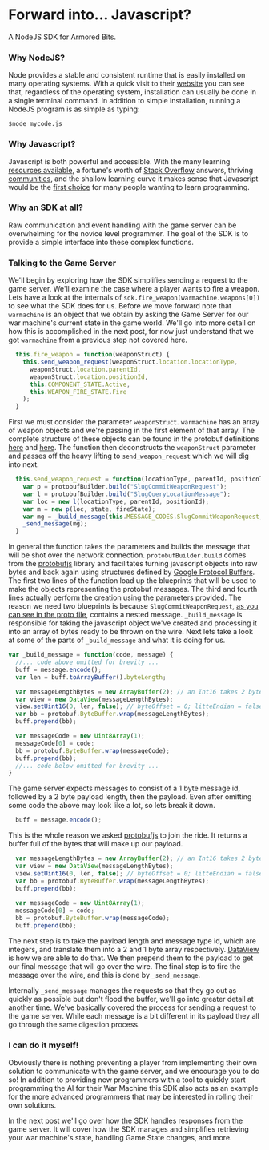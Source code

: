 # Forward into... Javascript?

A NodeJS SDK for Armored Bits.

### Why NodeJS?

Node provides a stable and consistent runtime that is easily installed on many operating systems. With a quick visit to their [website](https://nodejs.org/en/download/package-manager/) you can see that, regardless of the operating system, installation can usually be done in a single terminal command. In addition to simple installation, running a NodeJS program is as simple as typing:

```terminal
$node mycode.js
```

### Why Javascript?

 Javascript is both powerful and accessible. With the many learning [resources available](https://www.google.com/#q=learn+javascript), a fortune's worth of [Stack Overflow](http://stackoverflow.com/questions/tagged/javascript?sort=votes) answers, thriving [communities](http://irc.lc/freenode/javascript), and the shallow learning curve it makes sense that Javascript would be the [first choice](http://redmonk.com/sogrady/2016/02/19/language-rankings-1-16/) for many people wanting to learn programming.

### Why an SDK at all?

Raw communication and event handling with the game server can be overwhelming for the novice level programmer. The goal of the SDK is to provide a simple interface into these complex functions.

### Talking to the Game Server

We'll begin by exploring how the SDK simplifies sending a request to the game server. We'll examine the case where a player wants to fire a weapon. Lets have a look at the internals of `sdk.fire_weapon(warmachine.weapons[0])` to see what the SDK does for us. Before we move forward note that `warmachine` is an object that we obtain by asking the Game Server for our war machine's current state in the game world. We'll go into more detail on how this is accomplished in the next post, for now just understand that we got `warmachine` from a previous step not covered here. 

```javascript
  this.fire_weapon = function(weaponStruct) {
    this.send_weapon_request(weaponStruct.location.locationType,
      weaponStruct.location.parentId,
      weaponStruct.location.positionId,
      this.COMPONENT_STATE.Active,
      this.WEAPON_FIRE_STATE.Fire
    );
  }
```

First we must consider the parameter `weaponStruct`. `warmachine` has an array of weapon objects and we're passing in the first element of that array. The complete structure of these objects can be found in the protobuf definitions [here](https://github.com/uncannyworks/armoredbits.protobufs/blob/master/slug.proto#L93) and [here](https://github.com/uncannyworks/armoredbits.protobufs/blob/master/query.proto). The function then deconstructs the `weaponStruct` parameter and passes off the heavy lifting to `send_weapon_request` which we will dig into next.

```javascript
  this.send_weapon_request = function(locationType, parentId, positionId, state, fireState) {
    var p = protobufBuilder.build("SlugCommitWeaponRequest");
    var l = protobufBuilder.build("SlugQueryLocationMessage");
    var loc = new l(locationType, parentId, positionId);
    var m = new p(loc, state, fireState);
    var mg = _build_message(this.MESSAGE_CODES.SlugCommitWeaponRequest, m);
    _send_message(mg);
  }
```

In general the function takes the parameters and builds the message that will be shot over the network connection. `protobufBuilder.build` comes from the [protobufjs](https://www.npmjs.com/package/protobufjs) library and facilitates turning javascript objects into raw bytes and back again using structures defined by [Google Protocol Buffers](https://developers.google.com/protocol-buffers). The first two lines of the function load up the blueprints that will be used to make the objects representing the protobuf messages. The third and fourth lines actually perform the creation using the parameters provided. The reason we need two blueprints is because `SlugCommitWeaponRequest`, [as you can see in the proto file](https://github.com/uncannyworks/armoredbits.protobufs/blob/master/commit.proto#L48), contains a nested message. `_build_message` is responsible for taking the javascript object we've created and processing it into an array of bytes ready to be thrown on the wire. Next lets take a look at some of the parts of `_build_message` and what it is doing for us.

```javascript
var _build_message = function(code, message) {
  //... code above omitted for brevity ...
  buff = message.encode();
  var len = buff.toArrayBuffer().byteLength;

  var messageLengthBytes = new ArrayBuffer(2); // an Int16 takes 2 bytes
  var view = new DataView(messageLengthBytes);
  view.setUint16(0, len, false); // byteOffset = 0; litteEndian = false
  var bb = protobuf.ByteBuffer.wrap(messageLengthBytes);
  buff.prepend(bb);

  var messageCode = new Uint8Array(1);
  messageCode[0] = code;
  bb = protobuf.ByteBuffer.wrap(messageCode);
  buff.prepend(bb);
  //... code below omitted for brevity ...
}
```

The game server expects messages to consist of a 1 byte message id, followed by a 2 byte payload length, then the payload. Even after omitting some code the above may look like a lot, so lets break it down.

```javascript
  buff = message.encode();
```

This is the whole reason we asked [protobufjs](https://www.npmjs.com/package/protobufjs) to join the ride. It returns a buffer full of the bytes that will make up our payload.

```javascript
  var messageLengthBytes = new ArrayBuffer(2); // an Int16 takes 2 bytes
  var view = new DataView(messageLengthBytes);
  view.setUint16(0, len, false); // byteOffset = 0; litteEndian = false
  var bb = protobuf.ByteBuffer.wrap(messageLengthBytes);
  buff.prepend(bb);
  
  var messageCode = new Uint8Array(1);
  messageCode[0] = code;
  bb = protobuf.ByteBuffer.wrap(messageCode);
  buff.prepend(bb);
```

The next step is to take the payload length and message type id, which are integers, and translate them into a 2 and 1 byte array respectively. [DataView](https://developer.mozilla.org/en-US/docs/Web/JavaScript/Reference/Global_Objects/DataView) is how we are able to do that. We then prepend them to the payload to get our final message that will go over the wire. The final step is to fire the message over the wire, and this is done by `_send_message`.

Internally `_send_message` manages the requests so that they go out as quickly as possible but don't flood the buffer, we'll go into greater detail at another time. We've basically covered the process for sending a request to the game server. While each message is a bit different in its payload they all go through the same digestion process.

### I can do it myself!

Obviously there is nothing preventing a player from implementing their own solution to communicate with the game server, and we encourage you to do so! In addition to providing new programmers with a tool to quickly start programming the AI for their War Machine this SDK also acts as an example for the more advanced programmers that may be interested in rolling their own solutions.

In the next post we'll go over how the SDK handles responses from the game server. It will cover how the SDK manages and simplifies retrieving your war machine's state, handling Game State changes, and more. 